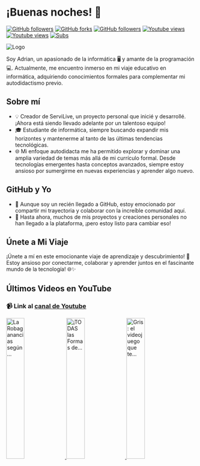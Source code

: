 # ¡Buenas noches! 🌙
[![GitHub followers](https://img.shields.io/github/followers/gladoncio.svg?style=social&label=Follow)](https://github.com/gladoncio)
[![GitHub forks](https://img.shields.io/github/stars/gladoncio?style=social)](https://github.com/gladoncio)
[![GitHub followers](https://img.shields.io/github/followers/gladoncio?style=social)](https://github.com/gladoncio)
[![Youtube views](https://img.shields.io/youtube/channel/views/UCenmk0ASesMbzWXMl610aDw?style=social)](https://github.com/gladoncio)
[![Youtube views](https://img.shields.io/youtube/channel/views/UCenmk0ASesMbzWXMl610aDw?style=social)](https://github.com/gladoncio)
[![Subs](https://img.shields.io/youtube/channel/subscribers/UCenmk0ASesMbzWXMl610aDw?style=social)](https://github.com/gladoncio)

![Logo](images/logo2.gif)

Soy Adrian, un apasionado de la informática 🖥️ y amante de la programación 💻. Actualmente, me encuentro inmerso en mi viaje educativo en informática, adquiriendo conocimientos formales para complementar mi autodidactismo previo.

## Sobre mí
- 💡 Creador de ServiLive, un proyecto personal que inicié y desarrollé. ¡Ahora está siendo llevado adelante por un talentoso equipo!
- 🎓 Estudiante de informática, siempre buscando expandir mis horizontes y mantenerme al tanto de las últimas tendencias tecnológicas.
- 🌐 Mi enfoque autodidacta me ha permitido explorar y dominar una amplia variedad de temas más allá de mi currículo formal. Desde tecnologías emergentes hasta conceptos avanzados, siempre estoy ansioso por sumergirme en nuevas experiencias y aprender algo nuevo.

## GitHub y Yo
- 🚀 Aunque soy un recién llegado a GitHub, estoy emocionado por compartir mi trayectoria y colaborar con la increíble comunidad aquí.
- 🌟 Hasta ahora, muchos de mis proyectos y creaciones personales no han llegado a la plataforma, ¡pero estoy listo para cambiar eso!

## Únete a Mi Viaje
¡Únete a mí en este emocionante viaje de aprendizaje y descubrimiento! 🚀 Estoy ansioso por conectarme, colaborar y aprender juntos en el fascinante mundo de la tecnología! 🌐✨

## Últimos Videos en YouTube

### 📹 Link al [canal de Youtube](https://www.youtube.com/channel/UCenmk0ASesMbzWXMl610aDw?sub_confirmation=1)
  <a href="https://www.youtube.com/watch?v=Uw1mXtV5NTU" target="_blank">
<img src="https://i.ytimg.com/vi/Uw1mXtV5NTU/mqdefault.jpg" alt="La Robaganancias según..." width="31%">
</a>
  <a href="https://www.youtube.com/watch?v=CjWXO5BScmo" target="_blank">
<img src="https://i.ytimg.com/vi/CjWXO5BScmo/mqdefault.jpg" alt="¡TODAS las Formas de..." width="31%">
</a>
  <a href="https://www.youtube.com/watch?v=_FoQu9goCLQ" target="_blank">
<img src="https://i.ytimg.com/vi/_FoQu9goCLQ/mqdefault.jpg" alt="Gris: el videojuego que te..." width="31%">
</a>
